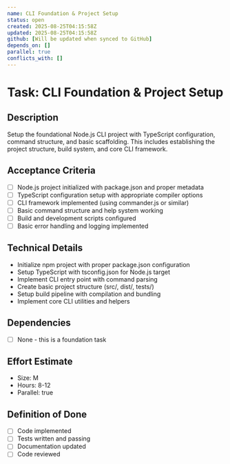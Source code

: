 ```yaml
---
name: CLI Foundation & Project Setup
status: open
created: 2025-08-25T04:15:58Z
updated: 2025-08-25T04:15:58Z
github: [Will be updated when synced to GitHub]
depends_on: []
parallel: true
conflicts_with: []
---
```


# Task: CLI Foundation & Project Setup

## Description
Setup the foundational Node.js CLI project with TypeScript configuration, command structure, and basic scaffolding. This includes establishing the project structure, build system, and core CLI framework.

## Acceptance Criteria
- [ ] Node.js project initialized with package.json and proper metadata
- [ ] TypeScript configuration setup with appropriate compiler options
- [ ] CLI framework implemented (using commander.js or similar)
- [ ] Basic command structure and help system working
- [ ] Build and development scripts configured
- [ ] Basic error handling and logging implemented

## Technical Details
- Initialize npm project with proper package.json configuration
- Setup TypeScript with tsconfig.json for Node.js target
- Implement CLI entry point with command parsing
- Create basic project structure (src/, dist/, tests/)
- Setup build pipeline with compilation and bundling
- Implement core CLI utilities and helpers

## Dependencies
- [ ] None - this is a foundation task

## Effort Estimate
- Size: M
- Hours: 8-12
- Parallel: true

## Definition of Done
- [ ] Code implemented
- [ ] Tests written and passing
- [ ] Documentation updated
- [ ] Code reviewed
